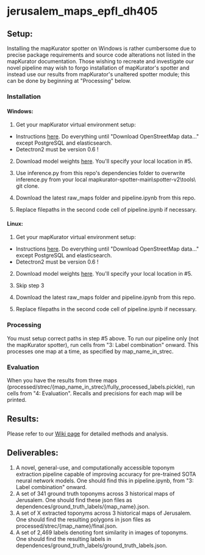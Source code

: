 # jerusalem_maps_epfl_dh405

## Setup:
Installing the mapKurator spotter on Windows is rather cumbersome due to precise package requirements and source code alterations not listed in the mapKurator documentation. Those wishing to recreate and investigate our novel pipeline may wish to forgo installation of mapKurator's spotter and instead use our results from mapKurator's unaltered spotter module; this can be done by beginning at "Processing" below.

### Installation
#### Windows:
1. Get your mapKurator virtual environment setup:
- Instructions [here](https://knowledge-computing.github.io/mapkurator-doc/#/docs/install1). Do everything until "Download OpenStreetMap data..." except PostgreSQL and elasticsearch.
- Detectron2 must be version 0.6 !

2. Download model weights [here](https://drive.google.com/file/d/1agOzYbhZPDVR-nqRc31_S6xu8yR5G1KQ/view). You'll specify your local location in #5.

3. Use inference.py from this repo's dependencies folder to overwrite inference.py from your local mapkurator-spotter-main\spotter-v2\tools\ git clone.

4. Download the latest raw_maps folder and pipeline.ipynb from this repo.

5. Replace filepaths in the second code cell of pipeline.ipynb if necessary.

#### Linux:
1. Get your mapKurator virtual environment setup:
- Instructions [here](https://knowledge-computing.github.io/mapkurator-doc/#/docs/install1). Do everything until "Download OpenStreetMap data..." except PostgreSQL and elasticsearch.
- Detectron2 must be version 0.6 !

2. Download model weights [here](https://drive.google.com/file/d/1agOzYbhZPDVR-nqRc31_S6xu8yR5G1KQ/view). You'll specify your local location in #5.

3. Skip step 3   

4. Download the latest raw_maps folder and pipeline.ipynb from this repo.

5. Replace filepaths in the second code cell of pipeline.ipynb if necessary.

### Processing
You must setup correct paths in step #5 above. To run our pipeline only (not the mapKurator spotter), run cells from "3: Label combination" onward. This processes one map at a time, as specified by map_name_in_strec.

### Evaluation
When you have the results from three maps (processed/strec/{map_name_in_strec}/fully_processed_labels.pickle), run cells from "4: Evaluation". Recalls and precisions for each map will be printed.

## Results:
Please refer to our [Wiki page](https://fdh.epfl.ch/index.php/Extracting_Toponyms_from_Maps_of_Jerusalem) for detailed methods and analysis.

## Deliverables:
1. A novel, general-use, and computationally accessible toponym extraction pipeline capable of improving accuracy for pre-trained SOTA neural network models. One should find this in pipeline.ipynb, from "3: Label combination" onward.
2. A set of 341 ground truth toponyms across 3 historical maps of Jerusalem. One should find these json files as dependences/ground_truth_labels/{map_name}.json.
3. A set of X extracted toponyms across 3 historical maps of Jerusalem. One should find the resulting polygons in json files as processed/strec/{map_name}/final.json.
4. A set of 2,469 labels denoting font similarity in images of toponyms. One should find the resulting labels in dependences/ground_truth_labels/ground_truth_labels.json.
